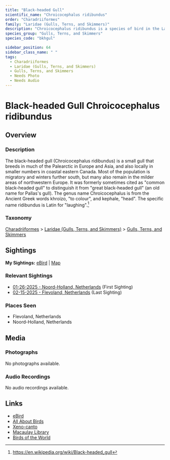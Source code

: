 ```yaml
---
title: "Black-headed Gull"
scientific_name: "Chroicocephalus ridibundus"
order: "Charadriiformes"
family: "Laridae (Gulls, Terns, and Skimmers)"
description: "Chroicocephalus ridibundus is a species of bird in the Laridae (Gulls, Terns, and Skimmers) family. It has been observed 4 times."
species_group: "Gulls, Terns, and Skimmers"
species_code: "bkhgul"

sidebar_position: 64
sidebar_class_name: " "
tags: 
  - Charadriiformes
  - Laridae (Gulls, Terns, and Skimmers)
  - Gulls, Terns, and Skimmers
  - Needs Photo
  - Needs Audio
---
```


# Black-headed Gull <span className='sci_name'>Chroicocephalus ridibundus</span>

## Overview

### Description
The black-headed gull (Chroicocephalus ridibundus) is a small gull that breeds in much of the Palearctic in Europe and Asia, and also locally in smaller numbers in coastal eastern Canada. Most of the population is migratory and winters further south, but many also remain in the milder areas of northwestern Europe. It was formerly sometimes cited as "common black-headed gull" to distinguish it from "great black-headed gull" (an old name for Pallas's gull).
The genus name Chroicocephalus is from the Ancient Greek words khroizo, "to colour", and kephale, "head". The specific name ridibundus is Latin for "laughing".[^1]

[^1]: https://en.wikipedia.org/wiki/Black-headed_gull

### Taxonomy
[Charadriiformes](/tags/charadriiformes) > [Laridae (Gulls, Terns, and Skimmers)](/tags/laridae-gulls-terns-and-skimmers) > [Gulls, Terns, and Skimmers](/tags/gulls-terns-and-skimmers)


## Sightings

**My Sightings:** [eBird](https://ebird.org/lifelist?r=world&time=life&spp=bkhgul) | [Map](/map?species_code=bkhgul)

### Relevant Sightings

* [01-26-2025 - Noord-Holland, Netherlands](https://ebird.org/checklist/S210717538) (First Sighting)
* [02-15-2025 - Flevoland, Netherlands](https://ebird.org/checklist/S213387815) (Last Sighting)

### Places Seen

* Flevoland, Netherlands
* Noord-Holland, Netherlands



## Media
### Photographs
No photographs available.

### Audio Recordings
No audio recordings available.

## Links
* [eBird](https://ebird.org/species/bkhgul) 
* [All About Birds](https://www.allaboutbirds.org/guide/bkhgul) 
* [Xeno-canto](https://www.xeno-canto.org/species/chroicocephalus-ridibundus) 
* [Macaulay Library](https://search.macaulaylibrary.org/catalog?taxonCode=bkhgul&sort=rating_rank_desc)
* [Birds of the World](https://birdsoftheworld.org/bow/species/bkhgul)

